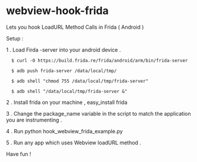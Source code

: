 # webview-hook-frida
Lets you hook LoadURL Method Calls in Frida ( Android )


Setup :

1 . Load Firda -server into your android device . 

      $ curl -O https://build.frida.re/frida/android/arm/bin/frida-server

      $ adb push frida-server /data/local/tmp/

      $ adb shell "chmod 755 /data/local/tmp/frida-server"

      $ adb shell "/data/local/tmp/frida-server &" 

2 . Install frida on your machine , easy_install frida

3 . Change the package_name variable in the script to match the application you are instrumenting .

4 . Run python hook_webview_frida_example.py

5 . Run any app which uses Webview loadURL method .

Have fun !

